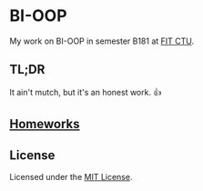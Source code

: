 # BI-OOP

My work on BI-OOP in semester B181 at [FIT CTU](https://fit.cvut.cz/en).

## TL;DR

It ain't mutch, but it's an honest work. :thumbsup:

## [Homeworks](homeworks)

## License

Licensed under the [MIT License](LICENSE).
